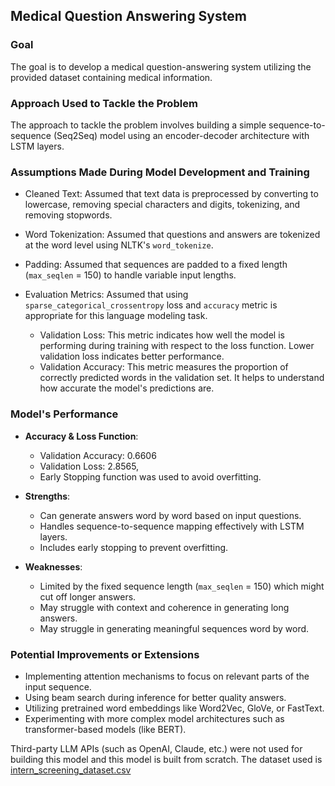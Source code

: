 ## Medical Question Answering System

### Goal

The goal is to develop a medical question-answering system utilizing the provided dataset containing medical information.

### Approach Used to Tackle the Problem

The approach to tackle the problem involves building a simple sequence-to-sequence (Seq2Seq) model using an encoder-decoder architecture with LSTM layers.

### Assumptions Made During Model Development and Training

- Cleaned Text: Assumed that text data is preprocessed by converting to lowercase, removing special characters and digits, tokenizing, and removing stopwords.
  
- Word Tokenization: Assumed that questions and answers are tokenized at the word level using NLTK's `word_tokenize`.
  
- Padding: Assumed that sequences are padded to a fixed length (`max_seqlen` = 150) to handle variable input lengths.
  
- Evaluation Metrics: Assumed that using `sparse_categorical_crossentropy` loss and `accuracy` metric is appropriate for this language modeling task.
  - Validation Loss: This metric indicates how well the model is performing during training with respect to the loss function. Lower validation loss indicates better performance.
  - Validation Accuracy: This metric measures the proportion of correctly predicted words in the validation set. It helps to understand how accurate the model's predictions are.

### Model's Performance

- **Accuracy & Loss Function**:
  - Validation Accuracy: 0.6606
  - Validation Loss: 2.8565,
  - Early Stopping function was used to avoid overfitting.

- **Strengths**:
  - Can generate answers word by word based on input questions.
  - Handles sequence-to-sequence mapping effectively with LSTM layers.
  - Includes early stopping to prevent overfitting.
  
- **Weaknesses**:
  - Limited by the fixed sequence length (`max_seqlen` = 150) which might cut off longer answers.
  - May struggle with context and coherence in generating long answers.
  - May struggle in generating meaningful sequences word by word.

### Potential Improvements or Extensions

- Implementing attention mechanisms to focus on relevant parts of the input sequence.
- Using beam search during inference for better quality answers.
- Utilizing pretrained word embeddings like Word2Vec, GloVe, or FastText.
- Experimenting with more complex model architectures such as transformer-based models (like BERT).

Third-party LLM APIs (such as OpenAI, Claude, etc.) were not used for building this model and this model is built from scratch.
The dataset used is [intern_screening_dataset.csv](https://github.com/Hitesh-HYH/question-answering-system/files/15395809/intern_screening_dataset.csv)
